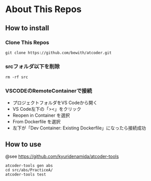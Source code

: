 # About This Repos

## How to install

### Clone This Repos
```
git clone https://github.com/bewith/atcoder.git
```

### srcフォルダ以下を削除
```
rm -rf src
```

### VSCODEのRemoteContainerで接続
- プロジェクトフォルダをVS Codeから開く
- VS Code左下の「><」をクリック
- Reopen in Container を選択
- From Dockerfile を選択
- 左下が「Dev Container: Existing Dockerfile」になったら接続成功

## How to use
@see https://github.com/kyuridenamida/atcoder-tools

```
atcoder-tools gen abs
cd src/abs/PracticeA/
atcoder-tools test
```

